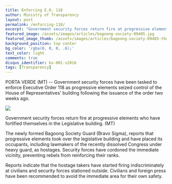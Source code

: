 ```yaml
---
title: Enforcing E.O. 118
author: Ministry of Transparency
layout: post
permalink: /enforcing-118/
excerpt: "Government security forces return fire at progressive elements who have taken control of the House of Representatives' building for the past two weeks following the issuance of Executive Order 118."
featured_image: /assets/images/articles/bagoong-society-09405.jpg
featured_image_thumb: /assets/images/articles/bagoong-society-09405-thumb.jpg
background_position: top center
bg_color: 'rgba(0, 0, 0, .6);'
text_color: light
comments: true
disqus_identifier: bs-001-s2016
tags: [Transparency]
---
```


PORTA VERDE (MT) -- Government security forces have been tasked to enforce Executive Order 118 as progressive elements seized control of the House of Representatives' building following the issuance of the order two weeks ago.

<img src="/bagoongsociety/assets/images/articles/bagoong-society-09405.jpg">
<p class="caption">Government security forces return fire at progressive elements who have fortified themselves in the Legislative building. (MT)</p>

The newly formed Bagoong Society Guard (Bravo Sigma), reports that progressive elements took over the legislative building and have placed its occupants, including lawmakers of the recently dissolved Congress under heavy guard, as hostages. Security forces have cordoned the immediate vicinity, preventing rebels from reinforcing their ranks.

Reports indicate that the hostage takers have started firing indiscriminately at civilians and security forces stationed outside. Civilians and foreign press have been recommended to avoid the immediate area for their own safety.

[1]: https://www.flickr.com/photos/archondigital/24019342241/